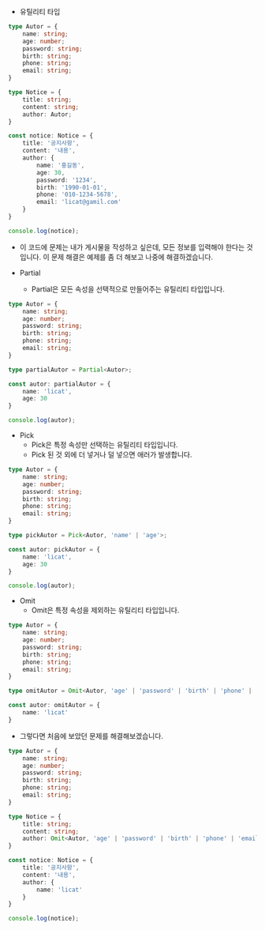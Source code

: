 * 유틸리티 타입
```typescript
type Autor = {
    name: string;
    age: number;
    password: string;
    birth: string;
    phone: string;
    email: string;
}

type Notice = {
    title: string;
    content: string;
    author: Autor;
}

const notice: Notice = {
    title: '공지사항',
    content: '내용',
    author: {
        name: '홍길동',
        age: 30,
        password: '1234',
        birth: '1990-01-01',
        phone: '010-1234-5678',
        email: 'licat@gamil.com'
    }
}

console.log(notice);
```

* 이 코드에 문제는 내가 게시물을 작성하고 싶은데, 모든 정보를 입력해야 한다는 것입니다. 이 문제 해결은 예제를 좀 더 해보고 나중에 해결하겠습니다.


* Partial
    * Partial은 모든 속성을 선택적으로 만들어주는 유틸리티 타입입니다.
```typescript
type Autor = {
    name: string;
    age: number;
    password: string;
    birth: string;
    phone: string;
    email: string;
}

type partialAutor = Partial<Autor>;

const autor: partialAutor = {
    name: 'licat',
    age: 30
}

console.log(autor);
```

* Pick
    * Pick은 특정 속성만 선택하는 유틸리티 타입입니다.
    * Pick 된 것 외에 더 넣거나 덜 넣으면 애러가 발생합니다.
```typescript
type Autor = {
    name: string;
    age: number;
    password: string;
    birth: string;
    phone: string;
    email: string;
}

type pickAutor = Pick<Autor, 'name' | 'age'>;

const autor: pickAutor = {
    name: 'licat',
    age: 30
}

console.log(autor);
```

* Omit
    * Omit은 특정 속성을 제외하는 유틸리티 타입입니다.
```typescript
type Autor = {
    name: string;
    age: number;
    password: string;
    birth: string;
    phone: string;
    email: string;
}

type omitAutor = Omit<Autor, 'age' | 'password' | 'birth' | 'phone' | 'email'>;

const autor: omitAutor = {
    name: 'licat'
}
```


* 그렇다면 처음에 보았던 문제를 해결해보겠습니다.
```typescript
type Autor = {
    name: string;
    age: number;
    password: string;
    birth: string;
    phone: string;
    email: string;
}

type Notice = {
    title: string;
    content: string;
    author: Omit<Autor, 'age' | 'password' | 'birth' | 'phone' | 'email'>;
}

const notice: Notice = {
    title: '공지사항',
    content: '내용',
    author: {
        name: 'licat'
    }
}

console.log(notice);
```